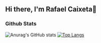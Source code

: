 ## Hi there, I'm Rafael Caixeta👋

### Github Stats
![Anurag's GitHub stats](https://github-readme-stats.vercel.app/api?username=Caixetadev&show_icons=true&theme=dracula)
[![Top Langs](https://github-readme-stats.vercel.app/api/top-langs/?username=Caixetadev&layout=compact&theme=dracula)](https://github.com/anuraghazra/github-readme-stats)

